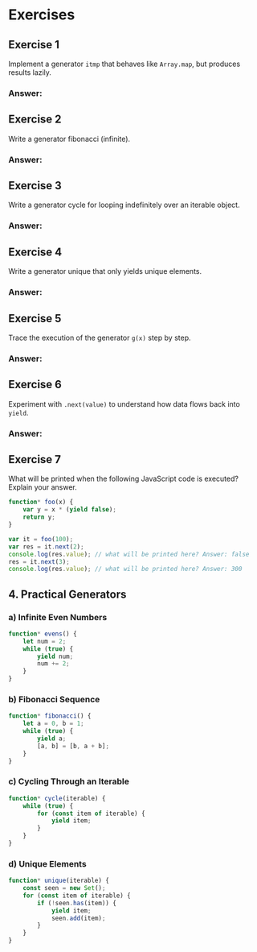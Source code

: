 # Exercises

## Exercise 1

Implement a generator `itmp` that behaves like `Array.map`, but produces results lazily.

### Answer:

## Exercise 2

Write a generator fibonacci (infinite).

### Answer:

## Exercise 3

Write a generator cycle for looping indefinitely over an iterable object.

### Answer:

## Exercise 4

Write a generator unique that only yields unique elements.

### Answer:

## Exercise 5

Trace the execution of the generator `g(x)` step by step.

### Answer:

## Exercise 6

Experiment with `.next(value)` to understand how data flows back into `yield`.

### Answer:

## Exercise 7

What will be printed when the following JavaScript code is executed? Explain your answer.

```js
function* foo(x) {
    var y = x * (yield false);
    return y;
}

var it = foo(100);
var res = it.next(2);
console.log(res.value); // what will be printed here? Answer: false
res = it.next(3);
console.log(res.value); // what will be printed here? Answer: 300
```

## 4. Practical Generators

### a) Infinite Even Numbers

```js
function* evens() {
    let num = 2;
    while (true) {
        yield num;
        num += 2;
    }
}
```

### b) Fibonacci Sequence

```js
function* fibonacci() {
    let a = 0, b = 1;
    while (true) {
        yield a;
        [a, b] = [b, a + b];
    }
}
```

### c) Cycling Through an Iterable

```js
function* cycle(iterable) {
    while (true) {
        for (const item of iterable) {
            yield item;
        }
    }
}
```

### d) Unique Elements

```js
function* unique(iterable) {
    const seen = new Set();
    for (const item of iterable) {
        if (!seen.has(item)) {
            yield item;
            seen.add(item);
        }
    }
}
```
